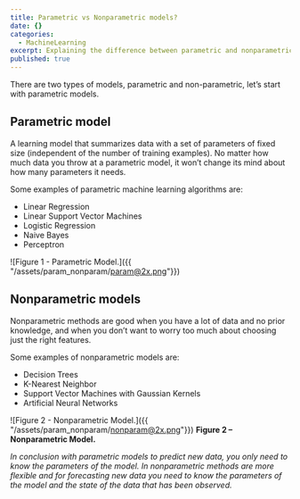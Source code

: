 ```yaml
---
title: Parametric vs Nonparametric models?
date: {}
categories:
  - MachineLearning
excerpt: Explaining the difference between parametric and nonparametric models.
published: true
---
```

There are two types of models, parametric and non-parametric, let’s start with parametric models.

## Parametric model

A learning model that summarizes data with a set of parameters of fixed size (independent of the number of training examples). No matter how much data you throw at a parametric model, it won’t change its mind about how many parameters it needs.

Some examples of parametric machine learning algorithms are:

- Linear Regression
- Linear Support Vector Machines
- Logistic Regression
- Naive Bayes
- Perceptron

![Figure 1 - Parametric Model.]({{ "/assets/param_nonparam/param@2x.png"}})


## Nonparametric models
Nonparametric methods are good when you have a lot of data and no prior knowledge, and when you don’t want to worry too much about choosing just the right features.

Some examples of nonparametric models are:

- Decision Trees
- K-Nearest Neighbor
- Support Vector Machines with Gaussian Kernels
- Artificial Neural Networks

![Figure 2 - Nonparametric Model.]({{ "/assets/param_nonparam/nonparam@2x.png"}})
 **Figure 2 – Nonparametric Model.**


*In conclusion with parametric models to predict new data, you only need to know the parameters of the model. In nonparametric methods are more flexible and for forecasting new data you need to know the parameters of the model and the state of the data that has been observed.*
